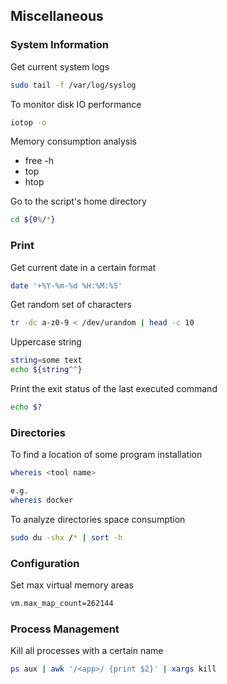 ## Miscellaneous

### System Information
Get current system logs
```bash
sudo tail -f /var/log/syslog
```

To monitor disk IO performance 
```bash
iotop -o
```

Memory consumption analysis
* free -h
* top
* htop

Go to the script's home directory
```bash
cd ${0%/*} 
```

### Print
Get current date in a certain format
```bash
date '+%Y-%m-%d %H:%M:%S'
```

Get random set of characters
```bash
tr -dc a-z0-9 < /dev/urandom | head -c 10
```

Uppercase string
```bash
string=some text
echo ${string^^}
```

Print the exit status of the last executed command
```bash
echo $?
```

### Directories
To find a location of some program installation
```bash
whereis <tool name>

e.g.
whereis docker
```

To analyze directories space consumption
```bash
sudo du -shx /* | sort -h
```

### Configuration
Set max virtual memory areas
```bash
vm.max_map_count=262144
```

### Process Management
Kill all processes with a certain name
```bash
ps aux | awk '/<app>/ {print $2}' | xargs kill
```
